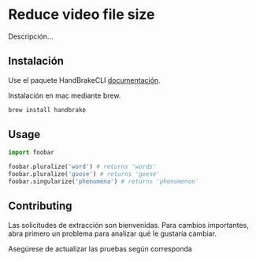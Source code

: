 # Reduce video file size

Descripción...

## Instalación
Use el paquete HandBrakeCLI [documentación](https://handbrake.fr/docs/en/latest/cli/command-line-reference.html).

Instalación en mac mediante brew.
```bash
brew install handbrake
```

## Usage

```python
import foobar

foobar.pluralize('word') # returns 'words'
foobar.pluralize('goose') # returns 'geese'
foobar.singularize('phenomena') # returns 'phenomenon'
```

## Contributing
Las solicitudes de extracción son bienvenidas. Para cambios importantes, abra primero un problema para analizar qué le gustaría cambiar.

Asegúrese de actualizar las pruebas según corresponda
